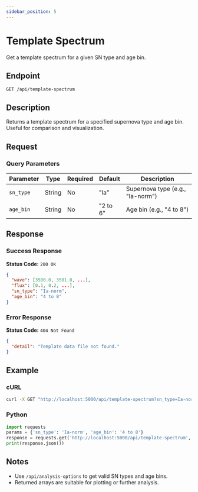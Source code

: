 ```yaml
---
sidebar_position: 5
---
```


# Template Spectrum

Get a template spectrum for a given SN type and age bin.

## Endpoint

```
GET /api/template-spectrum
```

## Description

Returns a template spectrum for a specified supernova type and age bin. Useful for comparison and visualization.

## Request

### Query Parameters
| Parameter | Type | Required | Default | Description |
|-----------|------|----------|---------|-------------|
| `sn_type` | String | No | "Ia" | Supernova type (e.g., "Ia-norm") |
| `age_bin` | String | No | "2 to 6" | Age bin (e.g., "4 to 8") |

## Response

### Success Response
**Status Code:** `200 OK`

```json
{
  "wave": [3500.0, 3501.0, ...],
  "flux": [0.1, 0.2, ...],
  "sn_type": "Ia-norm",
  "age_bin": "4 to 8"
}
```

### Error Response
**Status Code:** `404 Not Found`

```json
{
  "detail": "Template data file not found."
}
```

## Example

### cURL
```bash
curl -X GET "http://localhost:5000/api/template-spectrum?sn_type=Ia-norm&age_bin=4%20to%208"
```

### Python
```python
import requests
params = {'sn_type': 'Ia-norm', 'age_bin': '4 to 8'}
response = requests.get('http://localhost:5000/api/template-spectrum', params=params)
print(response.json())
```

## Notes
- Use `/api/analysis-options` to get valid SN types and age bins.
- Returned arrays are suitable for plotting or further analysis.
